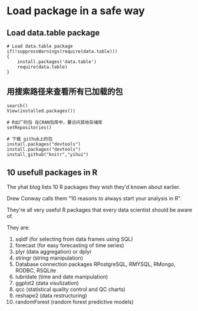 # Load package in a safe way

## Load data.table package

```
# Load data.table package
if(!suppressWarnings(require(data.table)))
{
    install.packages('data.table')
    require(data.table)
}
```

## 用搜索路径来查看所有已加载的包
```{r}
search()
View(installed.packages())

# R出厂的包 在CRAN包库中，要访问其他存储库
setRepositories() 

# 下载 github上的包
install.packages("devtools")
install.packages("devtools")
install_github("knitr","yihui")  

```

## 10 usefull packages in R

The yhat blog lists 10 R packages they wish they'd known about earlier. 

Drew Conway calls them "10 reasons to always start your analysis in R". 

They're all very useful R packages that every data scientist should be aware of. 

They are:

1. sqldf (for selecting from data frames using SQL) 
2. forecast (for easy forecasting of time series) 
3. plyr (data aggregation) or dplyr 
4. stringr (string manipulation) 
5. Database connection packages RPostgreSQL, RMYSQL, RMongo, RODBC, RSQLite 
6. lubridate (time and date manipulation) 
7. ggplot2 (data visulization) 
8. qcc (statistical quality control and QC charts) 
9. reshape2 (data restructuring) 
10. randomForest (random forest predictive models) 